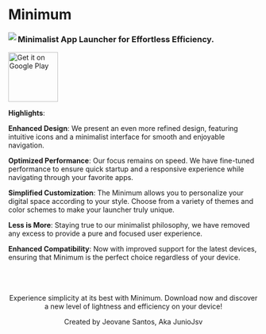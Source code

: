 # Minimum
<img align="left" src="https://i.imgur.com/GK6RuYZl.png">

### Minimalist App Launcher for Effortless Efficiency.

<a href='https://play.google.com/store/apps/details?id=juniojsv.minimum&pcampaignid=pcampaignidMKT-Other-global-all-co-prtnr-py-PartBadge-Mar2515-1'>
<img height=100 alt='Get it on Google Play' src='https://play.google.com/intl/en_us/badges/static/images/badges/en_badge_web_generic.png'/></a>

**Highlights**:

**Enhanced Design**: We present an even more refined design, featuring intuitive icons and a minimalist interface for smooth and enjoyable navigation.

**Optimized Performance**: Our focus remains on speed. We have fine-tuned performance to ensure quick startup and a responsive experience while navigating through your favorite apps.

**Simplified Customization**: The Minimum allows you to personalize your digital space according to your style. Choose from a variety of themes and color schemes to make your launcher truly unique.

**Less is More**: Staying true to our minimalist philosophy, we have removed any excess to provide a pure and focused user experience.

**Enhanced Compatibility**: Now with improved support for the latest devices, ensuring that Minimum is the perfect choice regardless of your device.
<br><br><br><br>



<p align="center">Experience simplicity at its best with Minimum. Download now and discover a new level of lightness and efficiency on your device!</p>
    
<p align="center">Created by Jeovane Santos, Aka JunioJsv</p>
